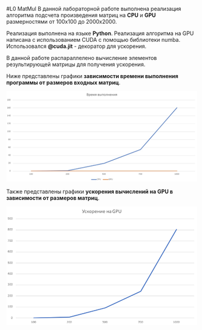 #L0 MatMul
В данной лабораторной работе выполнена реализация алгоритма подсчета произведения матриц на **CPU** и **GPU** размерностями от 100х100 до 2000х2000.

Реализация выполнена на языке **Python**.
Реализация алгоритма на GPU написана с использованием CUDA с помощью библиотеки numba.
Использовался **@cuda.jit** - декоратор для ускорения.

В данной работе распараллелено вычисление элементов результирующей матрицы для получения ускорения.

Ниже представлены графики **зависимости времени выполнения программы от размеров входных матриц**.

![Alt-текст](img.png) 

Также представлены графики **ускорения вычислений на GPU в зависимости от размеров матриц**.

![img_1.png](img_1.png)